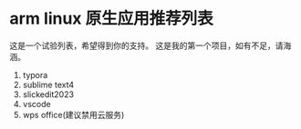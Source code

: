 # arm linux 原生应用推荐列表
这是一个试验列表，希望得到你的支持。
这是我的第一个项目，如有不足，请海涵。
1. typora
2. sublime text4
3. slickedit2023
4. vscode
5. wps office(建议禁用云服务)